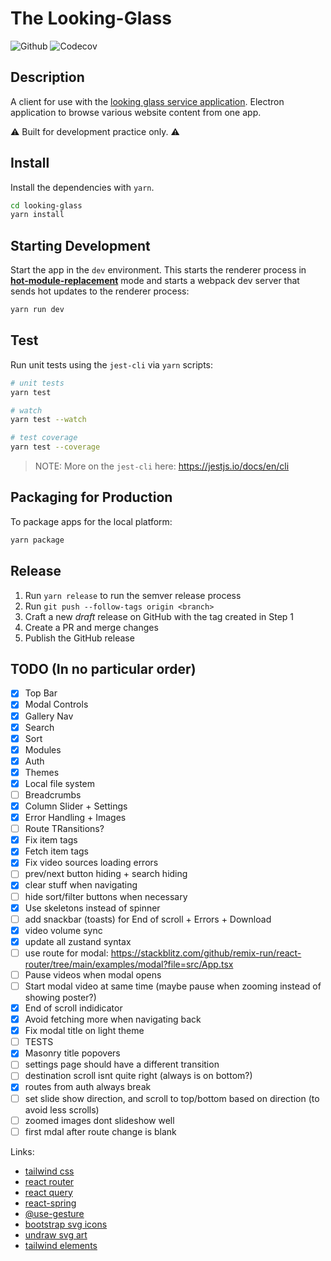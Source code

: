 # The Looking-Glass

![Github](https://github.com/Reptarsrage/looking-glass/workflows/CI/badge.svg)
![Codecov](https://codecov.io/gh/Reptarsrage/looking-glass/branch/main/graph/badge.svg?token=7j24nkzJrO)

## Description

A client for use with the [looking glass service application](https://github.com/Reptarsrage/looking-glass-service). Electron application to browse various website content from one app.

⚠ Built for development practice only. ⚠

## Install

Install the dependencies with `yarn`.

```bash
cd looking-glass
yarn install
```

## Starting Development

Start the app in the `dev` environment. This starts the renderer process in [**hot-module-replacement**](https://webpack.js.org/guides/hmr-react/) mode and starts a webpack dev server that sends hot updates to the renderer process:

```bash
yarn run dev
```

## Test

Run unit tests using the `jest-cli` via `yarn` scripts:

```bash
# unit tests
yarn test

# watch
yarn test --watch

# test coverage
yarn test --coverage
```

> NOTE: More on the `jest-cli` here: https://jestjs.io/docs/en/cli

## Packaging for Production

To package apps for the local platform:

```bash
yarn package
```

## Release

1. Run `yarn release` to run the semver release process
2. Run `git push --follow-tags origin <branch>`
3. Craft a new _draft_ release on GitHub with the tag created in Step 1
4. Create a PR and merge changes
5. Publish the GitHub release

## TODO (In no particular order)

- [x] Top Bar
- [x] Modal Controls
- [x] Gallery Nav
- [x] Search
- [x] Sort
- [x] Modules
- [x] Auth
- [x] Themes
- [x] Local file system
- [ ] Breadcrumbs
- [x] Column Slider + Settings
- [x] Error Handling + Images
- [ ] Route TRansitions?
- [x] Fix item tags
- [x] Fetch item tags
- [x] Fix video sources loading errors
- [ ] prev/next button hiding + search hiding
- [x] clear stuff when navigating
- [ ] hide sort/filter buttons when necessary
- [x] Use skeletons instead of spinner
- [ ] add snackbar (toasts) for End of scroll + Errors + Download
- [x] video volume sync
- [x] update all zustand syntax
- [ ] use route for modal: https://stackblitz.com/github/remix-run/react-router/tree/main/examples/modal?file=src/App.tsx
- [ ] Pause videos when modal opens
- [ ] Start modal video at same time (maybe pause when zooming instead of showing poster?)
- [x] End of scroll indidicator
- [x] Avoid fetching more when navigating back
- [x] Fix modal title on light theme
- [ ] TESTS
- [x] Masonry title popovers
- [ ] settings page should have a different transition
- [ ] destination scroll isnt quite right (always is on bottom?)
- [x] routes from auth always break
- [ ] set slide show direction, and scroll to top/bottom based on direction (to avoid less scrolls)
- [ ] zoomed images dont slideshow well
- [ ] first mdal after route change is blank

Links:

- [tailwind css](https://tailwindcss.com/docs)
- [react router](https://reactrouter.com/en/main)
- [react query](https://react-query-v3.tanstack.com/overview)
- [react-spring](https://react-spring.dev/)
- [@use-gesture](https://use-gesture.netlify.app/docs/gestures/)
- [bootstrap svg icons](https://icons.getbootstrap.com/)
- [undraw svg art](https://undraw.co/illustrations)
- [tailwind elements](https://tailwind-elements.com/docs/standard/components/buttons/)
